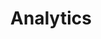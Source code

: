 ---
id: analytics
title: Analytics
description: "Data used to draw conclusions about users: who they are, what they want and what they do."
icon: 
layout: topic-listing
parent: user-research
---